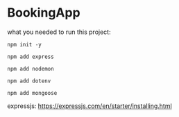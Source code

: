 # BookingApp

what you needed to run this project:
    
    npm init -y

    npm add express

    npm add nodemon

    npm add dotenv

    npm add mongoose

expressjs:
https://expressjs.com/en/starter/installing.html